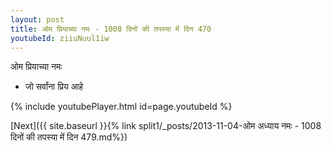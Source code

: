 ```yaml
---
layout: post
title: ओम प्रियाच्या नमः - 1008 दिनों की तपस्या में दिन 470
youtubeId: ziiuNuul1iw
---
```

 
 
 ओम प्रियाच्या नमः  
 
 -  जो सर्वांना प्रिय आहे 
 
  
 
  
 
 
 
 
 
 


{% include youtubePlayer.html id=page.youtubeId %}
 
[Next]({{ site.baseurl }}{% link  split1/_posts/2013-11-04-ओम अध्याय नमः - 1008 दिनों की तपस्या में दिन 479.md%})
 
